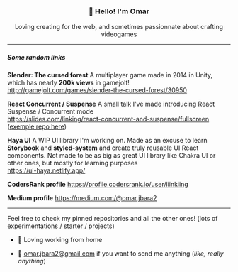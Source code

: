 <h3 align="center">👋 Hello! I'm Omar</h3>
<p align="center">Loving creating for the web, and sometimes passionnate about crafting videogames</p>
  
---

##### Some random links

**Slender: The cursed forest**
A multiplayer game made in 2014 in Unity, which has nearly **200k views** in gamejolt!  
http://gamejolt.com/games/slender-the-cursed-forest/30950

**React Concurrent / Suspense**
A small talk I've made introducing React Suspense / Concurrent mode  
https://slides.com/linking/react-concurrent-and-suspense/fullscreen ([exemple repo here](https://github.com/Liinkiing/react-concurrent-suspense/))

**Haya UI**
A WIP UI library I'm working on. Made as an excuse to learn **Storybook** and **styled-system** and create truly reusable UI React components. Not made to be as big as great UI library like Chakra UI or other ones, but mostly for learning purposes  
https://ui-haya.netlify.app/

**CodersRank profile**
https://profile.codersrank.io/user/liinkiing

**Medium profile**
https://medium.com/@omar.jbara2

---

Feel free to check my pinned repositories and all the other ones! (lots of experimentations / starter / projects)

- 🏡 Loving working from home

- 📩 <a href="mailto:omar.jbara2@gmail.com">omar.jbara2@gmail.com</a> if you want to send me anything (_like, really anything_)
